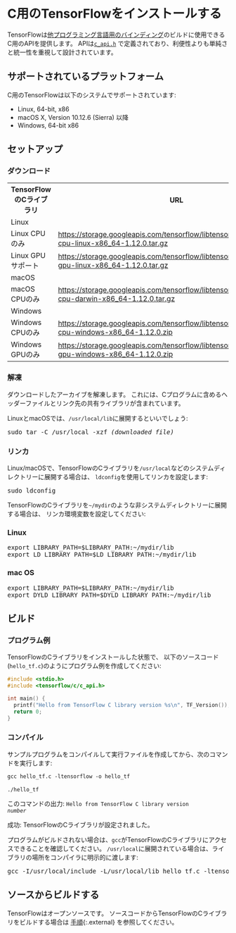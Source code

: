 # C用のTensorFlowをインストールする

TensorFlowは[他プログラミング言語用のバインディング](../extend/language_bindings.md)のビルドに使用できるC用のAPIを提供します。
APIは<a href="https://github.com/tensorflow/tensorflow/blob/master/tensorflow/c/c_api.h" class="external"><code>c_api.h</code></a>
で定義されており、利便性よりも単純さと統一性を重視して設計されています。


## サポートされているプラットフォーム

C用のTensorFlowは以下のシステムでサポートされています:

* Linux, 64-bit, x86
* macOS X, Version 10.12.6 (Sierra) 以降
* Windows, 64-bit x86

## セットアップ

### ダウンロード

<table>
  <tr><th>TensorFlowのCライブラリ</th><th>URL</th></tr>
  <tr class="alt"><td colspan="2">Linux</td></tr>
  <tr>
    <td>Linux CPUのみ</td>
    <td class="devsite-click-to-copy"><a href="https://storage.googleapis.com/tensorflow/libtensorflow/libtensorflow-cpu-linux-x86_64-1.12.0.tar.gz">https://storage.googleapis.com/tensorflow/libtensorflow/libtensorflow-cpu-linux-x86_64-1.12.0.tar.gz</a></td>
  </tr>
  <tr>
    <td>Linux GPUサポート</td>
    <td class="devsite-click-to-copy"><a href="https://storage.googleapis.com/tensorflow/libtensorflow/libtensorflow-gpu-linux-x86_64-1.12.0.tar.gz">https://storage.googleapis.com/tensorflow/libtensorflow/libtensorflow-gpu-linux-x86_64-1.12.0.tar.gz</a></td>
  </tr>
  <tr class="alt"><td colspan="2">macOS</td></tr>
  <tr>
    <td>macOS CPUのみ</td>
    <td class="devsite-click-to-copy"><a href="https://storage.googleapis.com/tensorflow/libtensorflow/libtensorflow-cpu-darwin-x86_64-1.12.0.tar.gz">https://storage.googleapis.com/tensorflow/libtensorflow/libtensorflow-cpu-darwin-x86_64-1.12.0.tar.gz</a></td>
  </tr>
  <tr class="alt"><td colspan="2">Windows</td></tr>
  <tr>
    <td>Windows CPUのみ</td>
    <td class="devsite-click-to-copy"><a href="https://storage.googleapis.com/tensorflow/libtensorflow/libtensorflow-cpu-windows-x86_64-1.12.0.zip">https://storage.googleapis.com/tensorflow/libtensorflow/libtensorflow-cpu-windows-x86_64-1.12.0.zip</a></td>
  </tr>
  <tr>
    <td>Windows GPUのみ</td>
    <td class="devsite-click-to-copy"><a href="https://storage.googleapis.com/tensorflow/libtensorflow/libtensorflow-gpu-windows-x86_64-1.12.0.zip">https://storage.googleapis.com/tensorflow/libtensorflow/libtensorflow-gpu-windows-x86_64-1.12.0.zip</a></td>
  </tr>
</table>

### 解凍

ダウンロードしたアーカイブを解凍します。
これには、Cプログラムに含めるヘッダーファイルとリンク先の共有ライブラリが含まれています。

LinuxとmacOSでは、`/usr/local/lib`に展開するといいでしょう:

<pre class="devsite-terminal devsite-click-to-copy">
sudo tar -C /usr/local -xzf <var>(downloaded file)</var>
</pre>

### リンカ

Linux/macOSで、TensorFlowのCライブラリを`/usr/local`などのシステムディレクトリーに展開する場合は、
`ldconfig`を使用してリンカを設定します:

<pre class="devsite-terminal devsite-click-to-copy">
sudo ldconfig
</pre>

TensorFlowのCライブラリを`~/mydir`のような非システムディレクトリーに展開する場合は、
リンカ環境変数を設定してください:

<div class="ds-selector-tabs">
<section>
<h3>Linux</h3>
<pre class="prettyprint lang-bsh">
export LIBRARY_PATH=$LIBRARY_PATH:~/mydir/lib
export LD_LIBRARY_PATH=$LD_LIBRARY_PATH:~/mydir/lib
</pre>
</section>
<section>
<h3>mac OS</h3>
<pre class="prettyprint lang-bsh">
export LIBRARY_PATH=$LIBRARY_PATH:~/mydir/lib
export DYLD_LIBRARY_PATH=$DYLD_LIBRARY_PATH:~/mydir/lib
</pre>
</section>
</div><!--/ds-selector-tabs-->


## ビルド

### プログラム例

TensorFlowのCライブラリをインストールした状態で、
以下のソースコード(`hello_tf.c`)のようにプログラム例を作成してください:

```c
#include <stdio.h>
#include <tensorflow/c/c_api.h>

int main() {
  printf("Hello from TensorFlow C library version %s\n", TF_Version());
  return 0;
}
```

### コンパイル

サンプルプログラムをコンパイルして実行ファイルを作成してから、次のコマンドを実行します:

<pre class="prettyprint lang-bsh">
<code class="devsite-terminal">gcc hello_tf.c -ltensorflow -o hello_tf</code>

<code class="devsite-terminal">./hello_tf</code>
</pre>

このコマンドの出力: <code>Hello from TensorFlow C library version <em>number</em></code>

成功: TensorFlowのCライブラリが設定されました。


プログラムがビルドされない場合は、`gcc`がTensorFlowのCライブラリにアクセスできることを確認してください。
`/usr/local`に展開されている場合は、ライブラリの場所をコンパイラに明示的に渡します:

<pre class="devsite-terminal devsite-click-to-copy">
gcc -I/usr/local/include -L/usr/local/lib hello_tf.c -ltensorflow -o hello_tf
</pre>


## ソースからビルドする

TensorFlowはオープンソースです。
ソースコードからTensorFlowのCライブラリをビルドする場合は
[手順](https://github.com/tensorflow/tensorflow/blob/master/tensorflow/tools/lib_package/README.md){:.external}
を参照してください。
